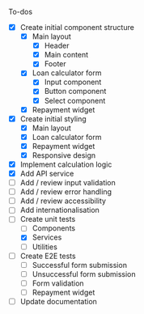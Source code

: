 To-dos

- [x] Create initial component structure
  - [x] Main layout
    - [x] Header
    - [x] Main content
    - [x] Footer
  - [x] Loan calculator form
    - [x] Input component
    - [x] Button component
    - [x] Select component
  - [x] Repayment widget
- [x] Create initial styling
  - [x] Main layout
  - [x] Loan calculator form
  - [x] Repayment widget
  - [x] Responsive design
- [x] Implement calculation logic
- [x] Add API service
- [ ] Add / review input validation
- [ ] Add / review error handling
- [ ] Add / review accessibility
- [ ] Add internationalisation
- [ ] Create unit tests
  - [ ] Components
  - [x] Services
  - [ ] Utilities
- [ ] Create E2E tests
  - [ ] Successful form submission
  - [ ] Unsuccessful form submission
  - [ ] Form validation
  - [ ] Repayment widget
- [ ] Update documentation
